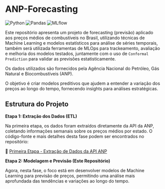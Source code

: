 # ANP-Forecasting

![Python](https://img.shields.io/badge/Python-3.13.1%2B-blue)
![Pandas](https://img.shields.io/badge/Pandas-2.2.3-green)
![MLflow](https://img.shields.io/badge/MLflow-2.20.1-orange?logo=mlflow&logoColor=white)



 Este repositório apresenta um projeto de forecasting (previsão) aplicado aos preços médios de combustíveis no Brasil, utilizando técnicas de Machine Learning e modelos estatísticos para análise de séries temporais, também será utilizada ferramentas de MLOps para trackeamento, avaliação e melhoria dos modelos testados, juntamente com o uso de `Conformal Prediction` para validar as previsões estatisticamente. 
 
 Os dados utilizados são fornecidos pela Agência Nacional do Petróleo, Gás Natural e Biocombustíveis (ANP).

O objetivo é criar modelos preditivos que ajudem a entender a variação dos preços ao longo do tempo, fornecendo insights para análises estratégicas.

## Estrutura do Projeto

**Etapa 1: Extração dos Dados (ETL)**

Na primeira etapa, os dados foram extraídos diretamente da API da ANP, coletando informações semanais sobre os preços médios por estado. O código-fonte e mais detalhes desta fase podem ser encontrados no repositório:

🔗 [Primeira Etapa - Extração de Dados da API ANP](https://github.com/AurelioGuilherme/ANP-ETL.git)


**Etapa 2: Modelagem e Previsão (Este Repositório)**

Agora, nesta fase, o foco está em desenvolver modelos de Machine Learning para previsão de preços, permitindo uma análise mais aprofundada das tendências e variações ao longo do tempo.

